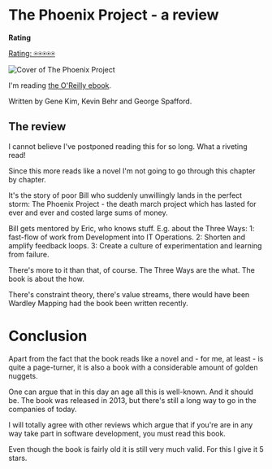 # The Phoenix Project - a review

**Rating**

[Rating: ⍟⍟⍟⍟⍟](/blogs/how-am-i-doing-my-reviews)

![Cover of The Phoenix Project](/data/blogs/the-phoenix-project/the-phoenix-project.jpeg)

I'm reading [the O'Reilly ebook](https://learning.oreilly.com/library/view/the-phoenix-project/9781457191350/).

Written by Gene Kim, Kevin Behr and George Spafford.

## The review

I cannot believe I've postponed reading this for so long. What a riveting read!

Since this more reads like a novel I'm not going to go through this chapter by chapter.

It's the story of poor Bill who suddenly unwillingly lands in the perfect storm: The
Phoenix Project - the death march project which has lasted for ever and ever and costed
large sums of money.

Bill gets mentored by Eric, who knows stuff. E.g. about the Three Ways: 1: fast-flow of 
work from Development into IT Operations. 2: Shorten and amplify feedback loops. 
3: Create a culture of experimentation and learning from failure.

There's more to it than that, of course. The Three Ways are the what. The book is
about the how. 

There's constraint theory, there's value streams, there would have been Wardley
Mapping had the book been written recently.

# Conclusion

Apart from the fact that the book reads like a novel and - for me, at least - is
quite a page-turner, it is also a book with a considerable amount of golden
nuggets.

One can argue that in this day an age all this is well-known. And it should be. The 
book was released in 2013, but there's still a long way to go in the companies of
today.

I will totally agree with other reviews which argue that if you're are in any way
take part in software development, you must read this book.

Even though the book is fairly old it is still very much valid. For this I give
it 5 stars.
